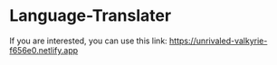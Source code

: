 ﻿# Language-Translater
If you are interested, you can use this link: https://unrivaled-valkyrie-f656e0.netlify.app
